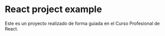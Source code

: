 # React project example

Este es un proyecto realizado de forma guiada en el Curso Profesional de React.

